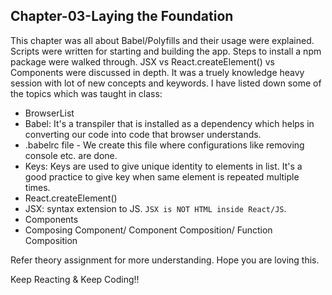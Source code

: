 ## Chapter-03-Laying the Foundation

This chapter was all about Babel/Polyfills and their usage were explained. Scripts were written for starting and building the app. Steps to install a npm package were walked through. JSX vs React.createElement() vs Components were discussed in depth. It was a truely knowledge heavy session with lot of new concepts and keywords.
I have listed down some of the topics which was taught in class:
- BrowserList
- Babel: It's a transpiler that is installed as a dependency which helps in converting our code into code that browser understands. 
- .babelrc file - We create this file where configurations like removing console etc. are done.
- Keys: Keys are used to give unique identity to elements in list. It's a good practice to give key when same element is repeated multiple times.
- React.createElement()
- JSX: syntax extension to JS. `JSX is NOT HTML inside React/JS`. 
- Components
- Composing Component/ Component Composition/ Function Composition

Refer theory assignment for more understanding. Hope you are loving this.

Keep Reacting & Keep Coding!!

